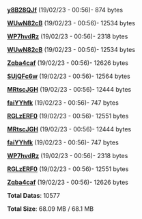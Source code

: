 [**y8B28QJf**](/data/y8B28QJf.txt) (19/02/23 - 00:56)- 874 bytes

[**WUwN82cB**](/data/WUwN82cB.txt) (19/02/23 - 00:56)- 12534 bytes

[**WP7hvdRz**](/data/WP7hvdRz.txt) (19/02/23 - 00:56)- 2318 bytes

[**WUwN82cB**](/data/WUwN82cB.txt) (19/02/23 - 00:56)- 12534 bytes

[**Zqba4caf**](/data/Zqba4caf.txt) (19/02/23 - 00:56)- 12626 bytes

[**SUjQFc6w**](/data/SUjQFc6w.txt) (19/02/23 - 00:56)- 12564 bytes

[**MRtscJGH**](/data/MRtscJGH.txt) (19/02/23 - 00:56)- 12444 bytes

[**faiYYhfk**](/data/faiYYhfk.txt) (19/02/23 - 00:56)- 747 bytes

[**RGLzERF0**](/data/RGLzERF0.txt) (19/02/23 - 00:56)- 12551 bytes

[**MRtscJGH**](/data/MRtscJGH.txt) (19/02/23 - 00:56)- 12444 bytes

[**faiYYhfk**](/data/faiYYhfk.txt) (19/02/23 - 00:56)- 747 bytes

[**WP7hvdRz**](/data/WP7hvdRz.txt) (19/02/23 - 00:56)- 2318 bytes

[**RGLzERF0**](/data/RGLzERF0.txt) (19/02/23 - 00:56)- 12551 bytes

[**Zqba4caf**](/data/Zqba4caf.txt) (19/02/23 - 00:56)- 12626 bytes

**Total Datas**: 10577

**Total Size**: 68.09 MB / 68.1 MB